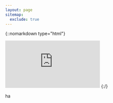 ```yaml
---
layout: page
sitemap:
  exclude: true
---
```


{::nomarkdown type="html"}
<iframe src="https://player.youku.com/embed/XMTg3Nzg4MzY4NA==" width="device-width" frameborder="0" allowfullscreen></iframe>
{:/}

ha